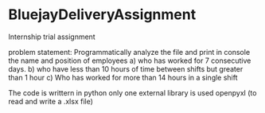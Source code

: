 # BluejayDeliveryAssignment
Internship trial  assignment

problem statement:
  Programmatically analyze the file and print in console the name and position of employees 
      a) who has worked for 7 consecutive days.
      b) who have less than 10 hours of time between shifts but greater than 1 hour
      c) Who has worked for more than 14 hours in a single shift

The code is writtern in python only one external library is used openpyxl (to read and write a .xlsx file)
